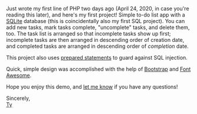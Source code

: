 Just wrote my first line of PHP two days ago (April 24, 2020, in case you're reading this later), and here's my first project! Simple to-do list app with a [SQLite](https://www.sqlite.org/index.html) database (this is coincidentally also my first SQL project). You can add new tasks, mark tasks complete, "uncomplete" tasks, and delete them, too. The task list is arranged so that incomplete tasks show up first; incomplete tasks are then arranged in descending order of creation date, and completed tasks are arranged in descending order of _completion_ date.

This project also uses [prepared statements](https://en.wikipedia.org/wiki/Prepared_statement) to guard against SQL injection.

Quick, simple design was accomplished with the help of [Bootstrap](https://getbootstrap.com/) and [Font Awesome](https://fontawesome.com/).

Hope you enjoy this demo, and [let me know](https://tymick.me/connect) if you have any questions!

Sincerely,<br/>
[Ty](http://tymick.me)
